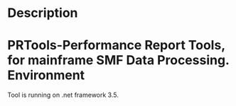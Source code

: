 Description
===========
PRTools-Performance Report Tools, for mainframe SMF Data Processing.
Environment
===========
Tool is running on .net framework 3.5.


